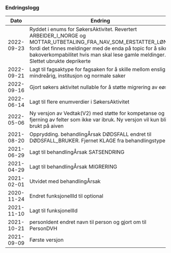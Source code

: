 ### Endringslogg

| Dato       | Endring                                                                                                                                                                                                                                                       |
|------------|---------------------------------------------------------------------------------------------------------------------------------------------------------------------------------------------------------------------------------------------------------------|
| 2022-09-23 | Ryddet i enums for SøkersAktivitet. Revertert ARBEIDER_I_NORGE og MOTTAR_UTBETALING_FRA_NAV_SOM_ERSTATTER_LØNN fordi det finnes meldinger med de enda på topic for å sikre bakoverkompabilitet hvis man skal lese gamle meldinger. Slettet ubrukte deprikerte |
| 2022-09-21 | Lagt til fagsaktype for fagsaken for å skille mellom enslig mindreårig, institusjon og normale saker                                                                                                                                                          |
| 2022-09-16 | Gjort søkers aktivitet nullable for å støtte migrering av eøs                                                                                                                                                                                                 |
| 2022-06-14 | Lagt til flere enumverdier i SøkersAktivitet                                                                                                                                                                                                                  |
| 2022-05-06 | Ny versjon av Vedtak(V2) med støtte for kompetanse og fjerning av felter som ikke var ibruk. Ny versjon vil kun bli brukt på aiven                                                                                                                            |
| 2021-08-20 | Opprydding. behandlingÅrsak DØDSFALL endret til DØDSFALL_BRUKER. Fjernet KLAGE fra behandlingstype                                                                                                                                                            |
| 2021-06-29 | Lagt til behandlingÅrsak SATSENDRING                                                                                                                                                                                                                          |
| 2021-04-29 | Lagt til behandlingÅrsak MIGRERING                                                                                                                                                                                                                            |
| 2021-02-01 | Utvidet med behandlingÅrsak                                                                                                                                                                                                                                   |
| 2020-11-24 | Endret funksjonellId til optional                                                                                                                                                                                                                             |
| 2021-11-10 | Lagt til funksjonellId                                                                                                                                                                                                                                        |
| 2021-10-21 | personIdent endret navn til person og gjort om til PersonDVH                                                                                                                                                                                                  |
| 2021-09-09 | Første versjon                                                                                                                                                                                                                                                |
